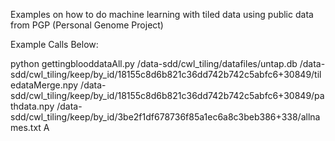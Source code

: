 Examples on how to do machine learning with tiled data using public data from PGP (Personal Genome Project)

Example Calls Below:

python gettingblooddataAll.py /data-sdd/cwl_tiling/datafiles/untap.db /data-sdd/cwl_tiling/keep/by_id/18155c8d6b821c36dd742b742c5abfc6+30849/tiledataMerge.npy /data-sdd/cwl_tiling/keep/by_id/18155c8d6b821c36dd742b742c5abfc6+30849/pathdata.npy /data-sdd/cwl_tiling/keep/by_id/3be2f1df678736f85a1ec6a8c3beb386+338/allnames.txt A 
